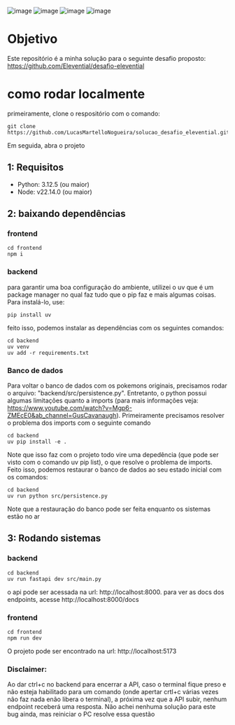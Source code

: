 ![image](https://img.shields.io/badge/Python-FFD43B?style=for-the-badge&logo=python&logoColor=blue) ![image](https://img.shields.io/badge/fastapi-109989?style=for-the-badge&logo=FASTAPI&logoColor=white) ![image](https://img.shields.io/badge/TypeScript-007ACC?style=for-the-badge&logo=typescript&logoColor=white) ![image](https://img.shields.io/badge/React-20232A?style=for-the-badge&logo=react&logoColor=61DAFB)

# Objetivo

Este repositório é a minha solução para o seguinte desafio proposto: https://github.com/Elevential/desafio-elevential

# como rodar localmente

primeiramente, clone o respositório com o comando: 
    
    git clone https://github.com/LucasMartelloNogueira/solucao_desafio_elevential.git

Em seguida, abra o projeto

## 1: Requisitos

* Python: 3.12.5 (ou maior)
* Node: v22.14.0 (ou maior)

## 2: baixando dependências

### frontend

    cd frontend
    npm i


### backend

para garantir uma boa configuração do ambiente, utilizei o uv que é um package manager no qual faz tudo que o pip faz e mais algumas coisas. Para instalá-lo, use:

    pip install uv

feito isso, podemos instalar as dependências com os seguintes comandos:

    cd backend
    uv venv
    uv add -r requirements.txt


### Banco de dados

Para voltar o banco de dados com os pokemons originais, precisamos rodar o arquivo: "backend/src/persistence.py". Entretanto, o python possui algumas limitações quanto a imports (para mais informações veja: https://www.youtube.com/watch?v=Mgp6-ZMEcE0&ab_channel=GusCavanaugh). Primeiramente precisamos resolver o problema dos imports com o seguinte comando

    cd backend
    uv pip install -e .

Note que isso faz com o projeto todo vire uma depedência (que pode ser visto com o comando uv pip list), o que resolve o problema de imports. Feito isso, podemos restaurar o banco de dados ao seu estado inicial com os comandos:

    cd backend
    uv run python src/persistence.py


Note que a restauração do banco pode ser feita enquanto os sistemas estão no ar


## 3: Rodando sistemas


### backend

    cd backend
    uv run fastapi dev src/main.py


o api pode ser acessada na url: http://localhost:8000. para ver as docs dos endpoints, acesse http://localhost:8000/docs


### frontend

    cd frontend
    npm run dev

O projeto pode ser encontrado na url: http://localhost:5173

### Disclaimer:

Ao dar ctrl+c no backend para encerrar a API, caso o terminal fique preso e não esteja habilitado para um comando (onde apertar crtl+c várias vezes não faz nada enão libera o terminal), a próxima vez que a API subir, nenhum endpoint receberá uma resposta. Não achei nenhuma solução para este bug ainda, mas reiniciar o PC resolve essa questão

